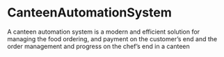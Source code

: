 # CanteenAutomationSystem
A canteen automation system is a modern and efficient solution for managing the food ordering, and payment on the customer’s end and the order management and progress on the chef’s end in a canteen
